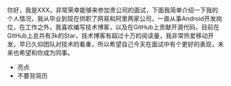 你好，我是XXX，非常荣幸能够来参加贵公司的面试，下面我简单介绍一下我的个人情况，我从毕业到现在供职了网易和阿里两家公司，一直从事Android开发岗位，在工作之外，我喜欢编写技术博客，以及在GitHub上贡献开源代码，目前在GitHub上总共有3k的Star，技术博客有超过十万的阅读量，我非常热爱移动开发，早已久仰团队对技术的看重，所以希望自己今天在面试中有个更好的表现，未来也希望和你成为同事。

- 亮点
- 不要背简历